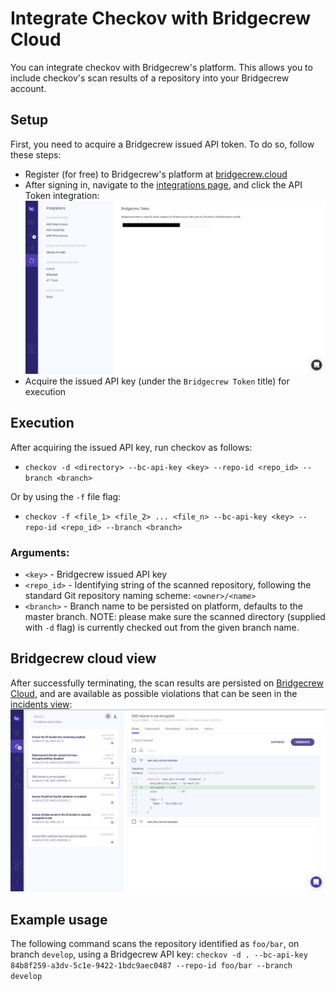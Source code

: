 # Integrate Checkov with Bridgecrew Cloud
You can integrate checkov with Bridgecrew's platform. This allows you to include checkov's scan results of a repository
into your Bridgecrew account.

## Setup
First, you need to acquire a Bridgecrew issued API token. To do so, follow these steps: 
- Register (for free) to Bridgecrew's platform at [bridgecrew.cloud](https://www.bridgecrew.cloud/)
- After signing in, navigate to the [integrations page](https://www.bridgecrew.cloud/integrations), and click the API Token integration:
![bc-api-key](bc-api-integration.png)
- Acquire the issued API key (under the `Bridgecrew Token` title) for execution

## Execution
After acquiring the issued API key, run checkov as follows:

- `checkov -d <directory> --bc-api-key <key> --repo-id <repo_id> --branch <branch>`

Or by using the `-f` file flag:
- `checkov -f <file_1> <file_2> ... <file_n> --bc-api-key <key> --repo-id <repo_id> --branch <branch>`

### Arguments:
- `<key>` - Bridgecrew issued API key
- `<repo_id>` - Identifying string of the scanned repository, following the standard Git repository naming scheme: `<owner>/<name>`
- `<branch>` - Branch name to be persisted on platform, defaults to the master branch. NOTE: please make sure the scanned directory (supplied with `-d` flag)
is currently checked out from the given branch name.

## Bridgecrew cloud view
After successfully terminating, the scan results are persisted on [Bridgecrew Cloud](https://www.bridgecrew.cloud), and are available as possible violations
that can be seen
in the [incidents view](https://www.bridgecrew.cloud/incidents):
![bc-violations](bc-violations.png)

## Example usage
The following command scans the repository identified as `foo/bar`, on branch `develop`, using a Bridgecrew API key:
`checkov -d . --bc-api-key 84b8f259-a3dv-5c1e-9422-1bdc9aec0487 --repo-id foo/bar --branch develop` 
